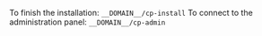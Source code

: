 To finish the installation: `__DOMAIN__/cp-install`
To connect to the administration panel: `__DOMAIN__/cp-admin`